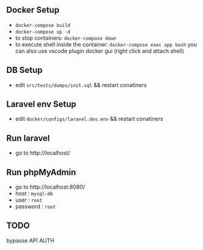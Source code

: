 ## Docker Setup
- `docker-compose build`
- `docker-compose up -d`
- to stop containers: `docker-compose down`
- to execute shell inside the container: `docker-compose exec app bash` 
  you can also use vscode plugin docker gui (right click and attach shell)

## DB Setup
- edit `src/tests/dumps/init.sql` && restart conatiners

## Laravel env Setup
- edit `docker/configs/laravel.dev.env` && restart conatiners


## Run laravel
- go to http://localhost/

## Run phpMyAdmin
- go to http://localhost:8080/
- host : `mysql-db`
- user : `root`
- password : `root`


## TODO
bypasse API AUTH